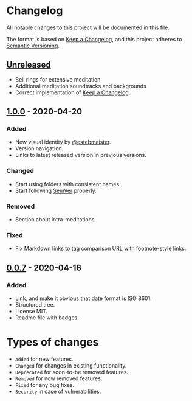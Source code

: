 # Changelog

All notable changes to this project will be documented in this file.

The format is based on [Keep a Changelog](https://keepachangelog.com/en/1.0.0/), and this project adheres to [Semantic Versioning](https://semver.org/spec/v2.0.0.html).

## [Unreleased]

- Bell rings for extensive meditation
- Additional meditation soundtracks and backgrounds
- Correct implementation of [Keep a Changelog](https://keepachangelog.com/en/1.0.0/).

## [1.0.0] - 2020-04-20

### Added

- New visual identity by [@estebmaister](https://github.com/estebmiaster).
- Version navigation.
- Links to latest released version in previous versions.

### Changed

- Start using folders with consistent names.
- Start following [SemVer](https://semver.org) properly.

### Removed

- Section about intra-meditations.

### Fixed

- Fix Markdown links to tag comparison URL with footnote-style links.

## [0.0.7] - 2020-04-16

### Added

- Link, and make it obvious that date format is ISO 8601.
- Structured tree.
- License MIT.
- Readme file with badges.

# Types of changes

- `Added` for new features.
- `Changed` for changes in existing functionality.
- `Deprecated` for soon-to-be removed features.
- `Removed` for now removed features.
- `Fixed` for any bug fixes.
- `Security` in case of vulnerabilities.

[unreleased]: https://github.com/olivierlacan/keep-a-changelog/compare/v1.0.0...HEAD
[1.0.0]: https://github.com/estebmaister/meditation/compare/v0.3.0...v1.0.0
[0.0.7]: https://github.com/estebmaister/meditation/compare/v0.0.6...v0.0.7
